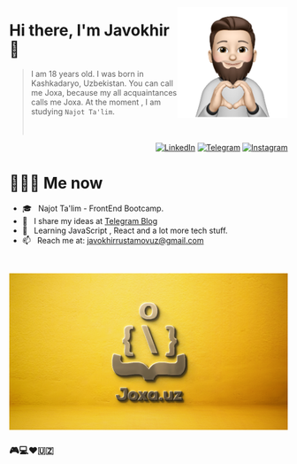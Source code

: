 <a href="https://t.me/joxaportfolio"><img src="person.png" align="right" height="200"/></a>

# Hi there, I'm Javokhir 👋

> I am 18 years old. I was born in Kashkadaryo, Uzbekistan. You can call me Joxa, because my all acquaintances calls me Joxa.  At the moment , I am studying `Najot Ta'lim`. 
<br/><br/><br/>

<p align="end">
<a href="http://www.linkedin.com/in/javohir-rustamov"><img alt="LinkedIn" src="https://img.shields.io/badge/LinkedIn-gray?style=flat-square&logo=linkedin"></a>
<a href="https://t.me/MrJoxaUz"><img alt="Telegram" src="https://img.shields.io/badge/telegram-gray?style=flat-square&logo=telegram"></a>
<a href="https://www.instagram.com/_rustamov.me/"><img alt="Instagram" src="https://img.shields.io/badge/instagram-gray?style=flat-square&logo=instagram"></a>
</p>

<h1> 👨🏻‍💻 Me now </h1>

- 🎓 &nbsp; Najot Ta'lim - FrontEnd Bootcamp.
- 📝 &nbsp; I share my ideas at [Telegram Blog](https://t.me/JoxaPortfolio)
- 🌱 &nbsp; Learning JavaScript , React and a lot more tech stuff.
- 📫 &nbsp; Reach me at: javokhirrustamovuz@gmail.com  

<br/>








[![HEADER](https://github.com/Joxa-UZ/Joxa-UZ/blob/main/assets/joxauz.png)](https://github.com/)

### 🎮💻❤️🇺🇿
